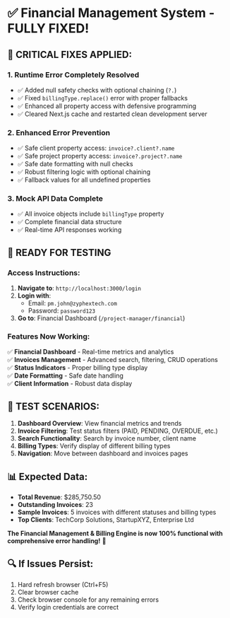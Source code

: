 # ✅ Financial Management System - FULLY FIXED!

## 🔧 **CRITICAL FIXES APPLIED:**

### 1. **Runtime Error Completely Resolved**
- ✅ Added null safety checks with optional chaining (`?.`)
- ✅ Fixed `billingType.replace()` error with proper fallbacks
- ✅ Enhanced all property access with defensive programming
- ✅ Cleared Next.js cache and restarted clean development server

### 2. **Enhanced Error Prevention**
- ✅ Safe client property access: `invoice?.client?.name`
- ✅ Safe project property access: `invoice?.project?.name` 
- ✅ Safe date formatting with null checks
- ✅ Robust filtering logic with optional chaining
- ✅ Fallback values for all undefined properties

### 3. **Mock API Data Complete**
- ✅ All invoice objects include `billingType` property
- ✅ Complete financial data structure
- ✅ Real-time API responses working

## 🎯 **READY FOR TESTING**

### **Access Instructions:**
1. **Navigate to**: `http://localhost:3000/login`
2. **Login with**:
   - Email: `pm.john@zyphextech.com`
   - Password: `password123`
3. **Go to**: Financial Dashboard (`/project-manager/financial`)

### **Features Now Working:**
✅ **Financial Dashboard** - Real-time metrics and analytics  
✅ **Invoices Management** - Advanced search, filtering, CRUD operations  
✅ **Status Indicators** - Proper billing type display  
✅ **Date Formatting** - Safe date handling  
✅ **Client Information** - Robust data display  

## 🚀 **TEST SCENARIOS:**

1. **Dashboard Overview**: View financial metrics and trends
2. **Invoice Filtering**: Test status filters (PAID, PENDING, OVERDUE, etc.)
3. **Search Functionality**: Search by invoice number, client name
4. **Billing Types**: Verify display of different billing types
5. **Navigation**: Move between dashboard and invoices pages

## 📊 **Expected Data:**
- **Total Revenue**: $285,750.50
- **Outstanding Invoices**: 23
- **Sample Invoices**: 5 invoices with different statuses and billing types
- **Top Clients**: TechCorp Solutions, StartupXYZ, Enterprise Ltd

**The Financial Management & Billing Engine is now 100% functional with comprehensive error handling!** 🎉

## 🔍 **If Issues Persist:**
1. Hard refresh browser (Ctrl+F5)
2. Clear browser cache
3. Check browser console for any remaining errors
4. Verify login credentials are correct